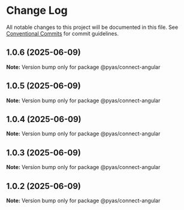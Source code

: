 # Change Log

All notable changes to this project will be documented in this file.
See [Conventional Commits](https://conventionalcommits.org) for commit guidelines.

## 1.0.6 (2025-06-09)

**Note:** Version bump only for package @pyas/connect-angular





## 1.0.5 (2025-06-09)

**Note:** Version bump only for package @pyas/connect-angular





## 1.0.4 (2025-06-09)

**Note:** Version bump only for package @pyas/connect-angular





## 1.0.3 (2025-06-09)

**Note:** Version bump only for package @pyas/connect-angular





## 1.0.2 (2025-06-09)

**Note:** Version bump only for package @pyas/connect-angular
